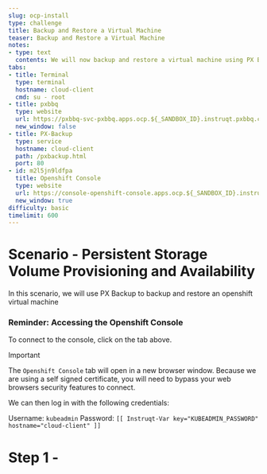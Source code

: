 ```yaml
---
slug: ocp-install
type: challenge
title: Backup and Restore a Virtual Machine
teaser: Backup and Restore a Virtual Machine
notes:
- type: text
  contents: We will now backup and restore a virtual machine using PX Backup
tabs:
- title: Terminal
  type: terminal
  hostname: cloud-client
  cmd: su - root
- title: pxbbq
  type: website
  url: https://pxbbq-svc-pxbbq.apps.ocp.${_SANDBOX_ID}.instruqt.pxbbq.com
  new_window: false
- title: PX-Backup
  type: service
  hostname: cloud-client
  path: /pxbackup.html
  port: 80
- id: m2l5jn9ldfpa
  title: Openshift Console
  type: website
  url: https://console-openshift-console.apps.ocp.${_SANDBOX_ID}.instruqt.pxbbq.com
  new_window: true
difficulty: basic
timelimit: 600
---
```






Scenario - Persistent Storage Volume Provisioning and Availability
=====
In this scenario, we will use PX Backup to backup and restore an openshift virtual machine

### Reminder: Accessing the Openshift Console

To connect to the console, click on the tab above.

> [!IMPORTANT]
> The `Openshift Console` tab will open in a new browser window. Because we are using a self signed certificate, you will need to bypass your web browsers security features to connect.

We can then log in with the following credentials:

Username: `kubeadmin`
Password: `[[ Instruqt-Var key="KUBEADMIN_PASSWORD" hostname="cloud-client" ]]`




Step 1 - 
=====
